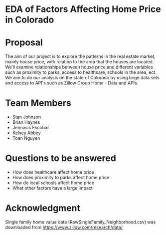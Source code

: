 # EDA of Factors Affecting Home Price in Colorado


# Proposal
The aim of our project is to explore the patterns in the real estate market, mainly house price, with relation to the area that the houses are located. We’ll examine relationships between house price and different variables such as proximity to parks, access to healthcare, schools in the area, ect. We aim to do our analysis on the state of Colorado by using large data sets and access to API's such as Zillow Group Home - Data and APIs.


# Team Members
  * Stan Johnson
  * Brian Haynes
  * Jennasis Escobar
  * Kelsey Abbey
  * Toan Nguyen

# Questions to be answered
  * How does healthcare affect home price
  * How does proximity to parks affect home price
  * How do local schools affect home price
  * What other factors have a large impact




# Acknowledgment
Single family home value data (RawSingleFamily_Neighborhood.csv) was downloaded from https://www.zillow.com/research/data/
